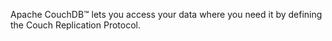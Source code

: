 Apache CouchDB™ lets you access your data where you need it by defining the Couch Replication Protocol.
